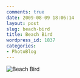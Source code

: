 ```yaml
---
comments: true
date: 2009-08-09 18:06:14
layout: post
slug: beach-bird
title: Beach Bird
wordpress_id: 1837
categories:
- PhotoBlog
---
```


![Beach Bird](http://ryanfitzer.com/main/wp-content/uploads/2009/08/DSC_0041.jpg)
